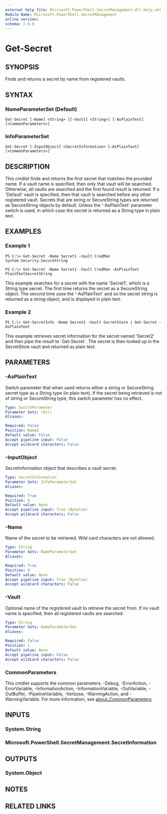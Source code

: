 ```yaml
---
external help file: Microsoft.PowerShell.SecretManagement.dll-Help.xml
Module Name: Microsoft.PowerShell.SecretManagement
online version:
schema: 2.0.0
---
```


# Get-Secret

## SYNOPSIS
Finds and returns a secret by name from registered vaults.

## SYNTAX

### NameParameterSet (Default)
```
Get-Secret [-Name] <String> [[-Vault] <String>] [-AsPlainText] [<CommonParameters>]
```

### InfoParameterSet
```
Get-Secret [-InputObject] <SecretInformation> [-AsPlainText] [<CommonParameters>]
```

## DESCRIPTION
This cmdlet finds and returns the first secret that matches the provided name.
If a vault name is specified, then only that vault will be searched.
Otherwise, all vaults are searched and the first found result is returned.
If a 'Default' vault is specified, then that vault is searched before any other registered vault.
Secrets that are string or SecureString types are returned as SecureString objects by default.
Unless the '-AsPlainText' parameter switch is used, in which case the secret is returned as a String type in plain text.

## EXAMPLES

### Example 1
```
PS C:\> Get-Secret -Name Secret1 -Vault CredMan
System.Security.SecureString

PS C:\> Get-Secret -Name Secret1 -Vault CredMan -AsPlainText
PlainTextSecretString
```

This example searches for a secret with the name 'Secret1', which is a String type secret.
The first time returns the secret as a SecureString object.
The second time uses the '-AsPlainText' and so the secret string is returned as a string object, and is displayed in plain text.

### Example 2
```
PS C:\> Get-SecretInfo -Name Secret2 -Vault SecretStore | Get-Secret -AsPlainText
```

This example retrieves secret information for the secret named 'Secret2' and then pipe the result to \`Get-Secret\`.
The secret is then looked up in the SecretStore vault and returned as plain text.

## PARAMETERS

### -AsPlainText
Switch parameter that when used returns either a string or SecureString secret type as a String type (in plain text).
If the secret being retrieved is not of string or SecureString type, this switch parameter has no effect.

```yaml
Type: SwitchParameter
Parameter Sets: (All)
Aliases:

Required: False
Position: Named
Default value: False
Accept pipeline input: False
Accept wildcard characters: False
```

### -InputObject
SecretInformation object that describes a vault secret.

```yaml
Type: SecretInformation
Parameter Sets: InfoParameterSet
Aliases:

Required: True
Position: 0
Default value: None
Accept pipeline input: True (ByValue)
Accept wildcard characters: False
```

### -Name
Name of the secret to be retrieved.
Wild card characters are not allowed.

```yaml
Type: String
Parameter Sets: NameParameterSet
Aliases:

Required: True
Position: 0
Default value: None
Accept pipeline input: True (ByValue)
Accept wildcard characters: False
```

### -Vault
Optional name of the registered vault to retrieve the secret from.
If no vault name is specified, then all registered vaults are searched.

```yaml
Type: String
Parameter Sets: NameParameterSet
Aliases:

Required: False
Position: 1
Default value: None
Accept pipeline input: False
Accept wildcard characters: False
```

### CommonParameters
This cmdlet supports the common parameters: -Debug, -ErrorAction, -ErrorVariable, -InformationAction, -InformationVariable, -OutVariable, -OutBuffer, -PipelineVariable, -Verbose, -WarningAction, and -WarningVariable. For more information, see [about_CommonParameters](http://go.microsoft.com/fwlink/?LinkID=113216).

## INPUTS

### System.String
### Microsoft.PowerShell.SecretManagement.SecretInformation
## OUTPUTS

### System.Object
## NOTES

## RELATED LINKS
